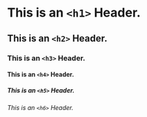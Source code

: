 # This is an `<h1>` Header.
## This is an `<h2>` Header.
### This is an `<h3>` Header.
#### This is an `<h4>` Header.
##### This is an `<h5>` Header.
###### This is an `<h6>` Header.
